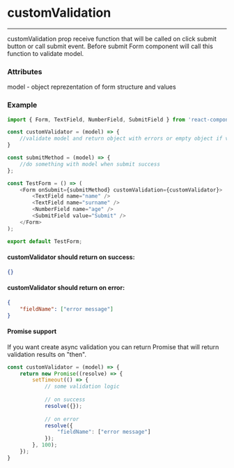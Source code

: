 # customValidation

---

customValidation prop receive function that will be called on click submit button or call submit event. Before submit Form component will call this function to validate model.

### Attributes

model - object reprezentation of form structure and values

### Example

```js
import { Form, TextField, NumberField, SubmitField } from 'react-components-form';

const customValidator = (model) => {
    //validate model and return object with errors or empty object if validation success
}

const submitMethod = (model) => {
    //do something with model when submit success
};

const TestForm = () => (
    <Form onSubmit={submitMethod} customValidation={customValidator}>
        <TextField name="name" />
        <TextField name="surname" />
        <NumberField name="age" />
        <SubmitField value="Submit" />
    </Form>
);

export default TestForm;
```

#### customValidator should return on success:

```json
{}
```

#### customValidator should return on error:

```json
{
    "fieldName": ["error message"]
}
```

#### Promise support

If you want create async validation you can return Promise that will return validation results on "then".

```js
const customValidator = (model) => {
    return new Promise((resolve) => {
        setTimeout(() => {
            // some validation logic
            
            // on success
            resolve({});
            
            // on error
            resolve({
                "fieldName": ["error message"]
            });
        }, 100);
    });
}
```



